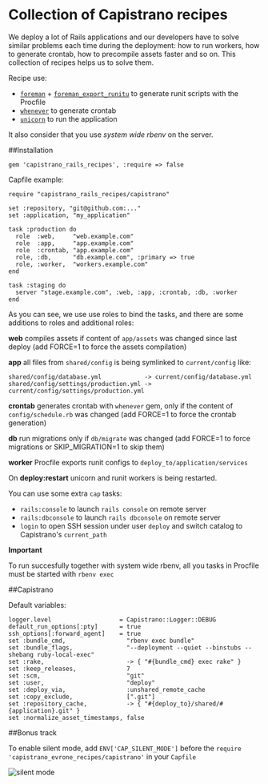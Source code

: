 # Collection of Capistrano recipes

We deploy a lot of Rails applications and our developers have to solve similar problems each time during the deployment: how to run workers, how to generate crontab, how to precompile assets faster and so on. This collection of recipes helps us to solve them.

Recipe use:

* [`foreman`][foreman] + [`foreman_export_runitu`][runitu] to generate runit scripts with the Procfile
* [`whenever`][whenever] to generate crontab
* [`unicorn`][unicorn] to run the application

It also consider that you use *system wide rbenv* on the server.

##Installation

    gem 'capistrano_rails_recipes', :require => false

Capfile example:

    require "capistrano_rails_recipes/capistrano"

    set :repository, "git@github.com:..."
    set :application, "my_application"

    task :production do
      role  :web,     "web.example.com"
      role  :app,     "app.example.com"
      role  :crontab, "app.example.com"
      role, :db,      "db.example.com", :primary => true
      role, :worker,  "workers.example.com"
    end

    task :staging do
      server "stage.example.com", :web, :app, :crontab, :db, :worker
    end

As you can see, we use use roles to bind the tasks, and there are some additions to roles and additional roles:

**web** compiles assets if content of `app/assets` was changed since last deploy (add FORCE=1 to force the assets compilation)

**app** all files from `shared/config` is being symlinked to `current/config` like:

    shared/config/database.yml            -> current/config/database.yml
    shared/config/settings/production.yml -> current/config/settings/production.yml

**crontab** generates crontab with `whenever` gem, only if the content of `config/schedule.rb` was changed (add FORCE=1 to force the crontab generation)

**db** run migrations only if `db/migrate` was changed (add FORCE=1 to force migrations or SKIP_MIGRATION=1 to skip them)

**worker** Procfile exports runit configs to `deploy_to/application/services`

On **deploy:restart** unicorn and runit workers is being restarted.

You can use some extra `cap` tasks:

* `rails:console` to launch `rails console` on remote server
* `rails:dbconsole` to launch `rails dbconsole` on remote server
* `login` to open SSH session under user `deploy` and switch catalog to Capistrano's `current_path`

**Important**

To run succesfully together with system wide rbenv, all you tasks in Procfile must be started with `rbenv exec`

##Capistrano

Default variables:

    logger.level                   = Capistrano::Logger::DEBUG
    default_run_options[:pty]      = true
    ssh_options[:forward_agent]    = true
    set :bundle_cmd,                 "rbenv exec bundle"
    set :bundle_flags,               "--deployment --quiet --binstubs --shebang ruby-local-exec"
    set :rake,                       -> { "#{bundle_cmd} exec rake" }
    set :keep_releases,              7
    set :scm,                        "git"
    set :user,                       "deploy"
    set :deploy_via,                 :unshared_remote_cache
    set :copy_exclude,               [".git"]
    set :repository_cache,           -> { "#{deploy_to}/shared/#{application}.git" }
    set :normalize_asset_timestamps, false

##Bonus track

To enable silent mode, add `ENV['CAP_SILENT_MODE']` before the `require 'capistrano_evrone_recipes/capistrano'` in your `Capfile`

![silent mode](https://www.evernote.com/shard/s38/sh/4ea45631-93bc-4c03-bad8-f0aa40ca637b/8680b09c40342c6a885212b212b1c746/res/b04ff7c4-b29c-41b2-ab0a-6664cf0b75b9/skitch.png)



[foreman]: https://github.com/ddollar/foreman
[runitu]: https://github.com/evrone/foreman_export_runitu
[whenever]: https://github.com/javan/whenever
[unicorn]: http://unicorn.bogomips.org/
